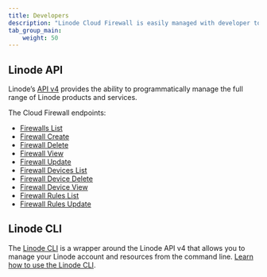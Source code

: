 ```yaml
---
title: Developers
description: "Linode Cloud Firewall is easily managed with developer tools like the Linode API and CLI."
tab_group_main:
    weight: 50
---
```


## Linode API

Linode’s [API v4](/docs/api) provides the ability to programmatically manage the full range of Linode products and services.

The Cloud Firewall endpoints:

- [Firewalls List](/docs/api/networking/#firewalls-list)
- [Firewall Create](/docs/api/networking/#firewall-create)
- [Firewall Delete](/docs/api/networking/#firewall-delete)
- [Firewall View](/docs/api/networking/#firewall-view)
- [Firewall Update](/docs/api/networking/#firewall-update)
- [Firewall Devices List](/docs/api/networking/#firewall-devices-list)
- [Firewall Device Delete](/docs/api/networking/#firewall-device-delete)
- [Firewall Device View](/docs/api/networking/#firewall-device-view)
- [Firewall Rules List](/docs/api/networking/#firewall-rules-list)
- [Firewall Rules Update](/docs/api/networking/#firewall-rules-update)

## Linode CLI

The [Linode CLI](https://github.com/linode/linode-cli) is a wrapper around the Linode API v4 that allows you to manage your Linode account and resources from the command line. [Learn how to use the Linode CLI](/docs/platform/api/linode-cli/).
